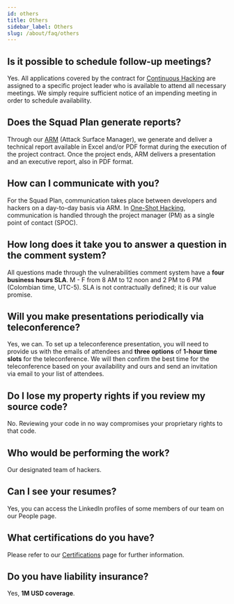 ```yaml
---
id: others
title: Others
sidebar_label: Others
slug: /about/faq/others
---
```


## Is it possible to schedule follow-up meetings?

Yes.
All applications covered by the contract
for [Continuous Hacking](https://fluidattacks.com/services/continuous-hacking/)
are assigned to a specific project leader
who is available to attend all necessary meetings.
We simply require sufficient notice
of an impending meeting
in order to schedule availability.

## Does the Squad Plan generate reports?

Through our [ARM](https://fluidattacks.com/categories/asm/)
(Attack Surface Manager),
we generate and deliver a technical report
available in Excel and/or PDF format
during the execution of the project contract.
Once the project ends,
ARM delivers a presentation
and an executive report,
also in PDF format.

## How can I communicate with you?

For the Squad Plan,
communication takes place
between developers and hackers
on a day-to-day basis
via ARM.
In [One-Shot Hacking](https://fluidattacks.com/services/one-shot-hacking/),
communication is handled
through the project manager (PM)
as a single point of contact (SPOC).

## How long does it take you to answer a question in the comment system?

All questions made
through the vulnerabilities comment system
have a **four business hours SLA**.
M - F from 8 AM to 12 noon
and 2 PM to 6 PM
(Colombian time, UTC-5).
SLA is not contractually defined;
it is our value promise.

## Will you make presentations periodically via teleconference?

Yes, we can.
To set up a teleconference presentation,
you will need to provide us
with the emails of attendees
and **three options** of **1-hour time slots**
for the teleconference.
We will then confirm
the best time for the teleconference
based on your availability and ours
and send an invitation via email
to your list of attendees.

## Do I lose my property rights if you review my source code?

No.
Reviewing your code
in no way compromises your proprietary rights
to that code.

## Who would be performing the work?

Our designated team of hackers.

## Can I see your resumes?

Yes,
you can access the LinkedIn profiles
of some members of our team
on our People page.

## What certifications do you have?

Please refer to our
[Certifications](https://fluidattacks.com/about-us/certifications/)
page for further information.

## Do you have liability insurance?

Yes,
**1M USD coverage**.
